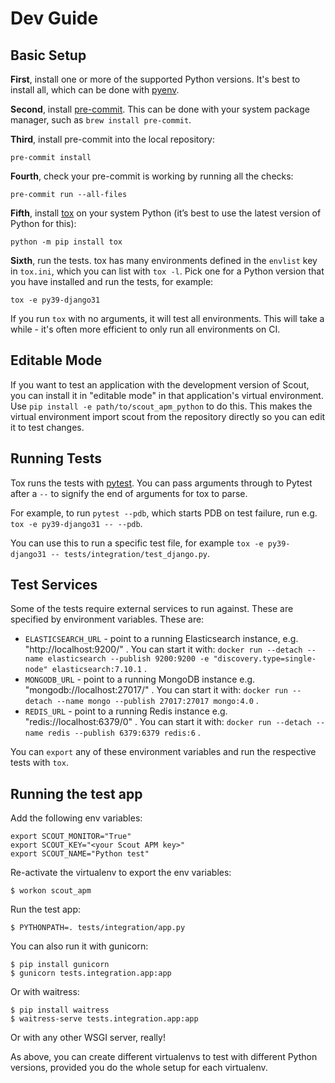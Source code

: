 Dev Guide
=========

Basic Setup
-----------

**First**, install one or more of the supported Python versions. It's best to
install all, which can be done with [pyenv](https://github.com/pyenv/pyenv).

**Second**, install [pre-commit](https://pre-commit.com/). This can be done
with your system package manager, such as `brew install pre-commit`.

**Third**, install pre-commit into the local repository:

```
pre-commit install
```

**Fourth**, check your pre-commit is working by running all the checks:

```
pre-commit run --all-files
```

**Fifth**, install [tox](https://tox.readthedocs.io/en/latest/) on your system
Python (it’s best to use the latest version of Python for this):

```
python -m pip install tox
```

**Sixth**, run the tests. tox has many environments defined in the `envlist`
key in `tox.ini`, which you can list with `tox -l`. Pick one for a Python
version that you have installed and run the tests, for example:

```
tox -e py39-django31
```

If you run `tox` with no arguments, it will test all environments. This will
take a while - it's often more efficient to only run all environments on CI.

Editable Mode
-------------

If you want to test an application with the development version of Scout, you
can install it in "editable mode" in that application's virtual environment.
Use `pip install -e path/to/scout_apm_python` to do this. This makes the
virtual environment import scout from the repository directly so you can edit
it to test changes.

Running Tests
-------------

Tox runs the tests with [pytest](https://docs.pytest.org/en/latest/). You can
pass arguments through to Pytest after a `--` to signify the end of arguments
for tox to parse.

For example, to run `pytest --pdb`, which starts PDB on test failure, run e.g.
`tox -e py39-django31 -- --pdb`.

You can use this to run a specific test file, for example
`tox -e py39-django31 -- tests/integration/test_django.py`.

Test Services
-------------

Some of the tests require external services to run against. These are specified
by environment variables. These are:

* `ELASTICSEARCH_URL` - point to a running Elasticsearch instance, e.g.
  "http://localhost:9200/" . You can start it with:
  `docker run --detach --name elasticsearch --publish 9200:9200 -e "discovery.type=single-node" elasticsearch:7.10.1` .
* `MONGODB_URL` - point to a running MongoDB instance e.g.
  "mongodb://localhost:27017/" . You can start it with:
  `docker run --detach --name mongo --publish 27017:27017 mongo:4.0` .
* `REDIS_URL` - point to a running Redis instance e.g.
  "redis://localhost:6379/0" . You can start it with:
  `docker run --detach --name redis --publish 6379:6379 redis:6` .

You can `export` any of these environment variables and run the respective
tests with `tox`.

Running the test app
--------------------

Add the following env variables:

    export SCOUT_MONITOR="True"
    export SCOUT_KEY="<your Scout APM key>"
    export SCOUT_NAME="Python test"

Re-activate the virtualenv to export the env variables:

    $ workon scout_apm

Run the test app:

    $ PYTHONPATH=. tests/integration/app.py

You can also run it with gunicorn:

    $ pip install gunicorn
    $ gunicorn tests.integration.app:app

Or with waitress:

    $ pip install waitress
    $ waitress-serve tests.integration.app:app

Or with any other WSGI server, really!

As above, you can create different virtualenvs to test with different Python
versions, provided you do the whole setup for each virtualenv.
